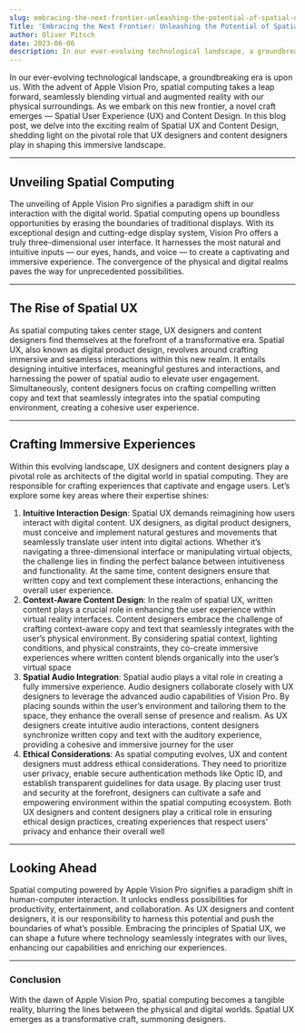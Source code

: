 ```yaml
---
slug: embracing-the-next-frontier-unleashing-the-potential-of-spatial-ux-in-the-era-of-apple-vision-pro
Title: 'Embracing the Next Frontier: Unleashing the Potential of Spatial UX in the Era of Apple Vision Pro'
author: Oliver Pitsch
date: 2023-06-06
description: In our ever-evolving technological landscape, a groundbreaking era is upon us. With the advent of Apple Vision Pro, spatial computing takes a leap forward, seamlessly blending virtual and augmented reality with our physical surroundings. As we embark on this new frontier, a novel craft emerges — Spatial User Experience (UX) and Content Design. In this blog post, we delve into the exciting realm of Spatial UX and Content Design, shedding light on the pivotal role that UX designers and content designers play in shaping this immersive landscape.
---
```


In our ever-evolving technological landscape, a groundbreaking era is upon us. With the advent of Apple Vision Pro, spatial computing takes a leap forward, seamlessly blending virtual and augmented reality with our physical surroundings. As we embark on this new frontier, a novel craft emerges — Spatial User Experience (UX) and Content Design. In this blog post, we delve into the exciting realm of Spatial UX and Content Design, shedding light on the pivotal role that UX designers and content designers play in shaping this immersive landscape.

---

## Unveiling Spatial Computing

The unveiling of Apple Vision Pro signifies a paradigm shift in our interaction with the digital world. Spatial computing opens up boundless opportunities by erasing the boundaries of traditional displays. With its exceptional design and cutting-edge display system, Vision Pro offers a truly three-dimensional user interface. It harnesses the most natural and intuitive inputs — our eyes, hands, and voice — to create a captivating and immersive experience. The convergence of the physical and digital realms paves the way for unprecedented possibilities.

---

## The Rise of Spatial UX

As spatial computing takes center stage, UX designers and content designers find themselves at the forefront of a transformative era. Spatial UX, also known as digital product design, revolves around crafting immersive and seamless interactions within this new realm. It entails designing intuitive interfaces, meaningful gestures and interactions, and harnessing the power of spatial audio to elevate user engagement. Simultaneously, content designers focus on crafting compelling written copy and text that seamlessly integrates into the spatial computing environment, creating a cohesive user experience.

---

## Crafting Immersive Experiences

Within this evolving landscape, UX designers and content designers play a pivotal role as architects of the digital world in spatial computing. They are responsible for crafting experiences that captivate and engage users. Let’s explore some key areas where their expertise shines:

1. **Intuitive Interaction Design**: Spatial UX demands reimagining how users interact with digital content. UX designers, as digital product designers, must conceive and implement natural gestures and movements that seamlessly translate user intent into digital actions. Whether it’s navigating a three-dimensional interface or manipulating virtual objects, the challenge lies in finding the perfect balance between intuitiveness and functionality. At the same time, content designers ensure that written copy and text complement these interactions, enhancing the overall user experience.
2. **Context-Aware Content Design**: In the realm of spatial UX, written content plays a crucial role in enhancing the user experience within virtual reality interfaces. Content designers embrace the challenge of crafting context-aware copy and text that seamlessly integrates with the user’s physical environment. By considering spatial context, lighting conditions, and physical constraints, they co-create immersive experiences where written content blends organically into the user’s virtual space
3. **Spatial Audio Integration**: Spatial audio plays a vital role in creating a fully immersive experience. Audio designers collaborate closely with UX designers to leverage the advanced audio capabilities of Vision Pro. By placing sounds within the user’s environment and tailoring them to the space, they enhance the overall sense of presence and realism. As UX designers create intuitive audio interactions, content designers synchronize written copy and text with the auditory experience, providing a cohesive and immersive journey for the user
4. **Ethical Considerations**: As spatial computing evolves, UX and content designers must address ethical considerations. They need to prioritize user privacy, enable secure authentication methods like Optic ID, and establish transparent guidelines for data usage. By placing user trust and security at the forefront, designers can cultivate a safe and empowering environment within the spatial computing ecosystem. Both UX designers and content designers play a critical role in ensuring ethical design practices, creating experiences that respect users’ privacy and enhance their overall well

---

## Looking Ahead

Spatial computing powered by Apple Vision Pro signifies a paradigm shift in human-computer interaction. It unlocks endless possibilities for productivity, entertainment, and collaboration. As UX designers and content designers, it is our responsibility to harness this potential and push the boundaries of what’s possible. Embracing the principles of Spatial UX, we can shape a future where technology seamlessly integrates with our lives, enhancing our capabilities and enriching our experiences.

---

### Conclusion

With the dawn of Apple Vision Pro, spatial computing becomes a tangible reality, blurring the lines between the physical and digital worlds. Spatial UX emerges as a transformative craft, summoning designers.
